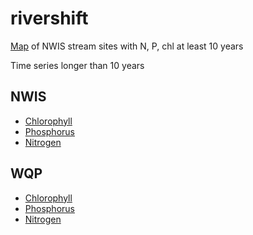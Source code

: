 # rivershift

[Map](https://khondula.github.io/rivershift/sites-map.html) of NWIS stream sites with N, P, chl at least 10 years

Time series longer than 10 years

## NWIS

* [Chlorophyll](https://khondula.github.io/rivershift/nwis-chl)
* [Phosphorus](https://khondula.github.io/rivershift/nwis-phos)
* [Nitrogen](https://khondula.github.io/rivershift/nwis-nitr)

## WQP

* [Chlorophyll](https://khondula.github.io/rivershift/wqp-chl)
* [Phosphorus](https://khondula.github.io/rivershift/wqp-phos)
* [Nitrogen](https://khondula.github.io/rivershift/wqp-nitr)
